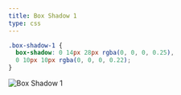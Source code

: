 ```yaml
---
title: Box Shadow 1
type: css
---
```


```css
.box-shadow-1 {
  box-shadow: 0 14px 28px rgba(0, 0, 0, 0.25), 
  0 10px 10px rgba(0, 0, 0, 0.22);
}
```

![Box Shadow 1](https://res.cloudinary.com/dsjhcek2q/image/upload/c_scale,q_auto,w_150/v1593483600/vault%20docs/box_shadow_1_mzfqvt.png)
